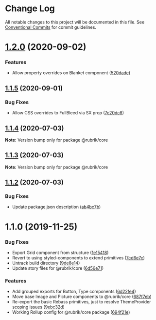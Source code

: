 # Change Log

All notable changes to this project will be documented in this file.
See [Conventional Commits](https://conventionalcommits.org) for commit guidelines.

# [1.2.0](https://github.com/brettgullan/rubrik/compare/@rubrik/core@1.1.5...@rubrik/core@1.2.0) (2020-09-02)


### Features

* Allow property overrides on Blanket component ([520dade](https://github.com/brettgullan/rubrik/commit/520dade1aca40e81bce26992e5251cd080b5b89f))





## [1.1.5](https://github.com/brettgullan/rubrik/compare/@rubrik/core@1.1.4...@rubrik/core@1.1.5) (2020-09-01)


### Bug Fixes

* Allow CSS overrides to FullBleed via SX prop ([7c20dc8](https://github.com/brettgullan/rubrik/commit/7c20dc8dcc9fda03260e4a79c76d6e8e8f3e6920))





## [1.1.4](https://github.com/brettgullan/rubrik/compare/@rubrik/core@1.1.3...@rubrik/core@1.1.4) (2020-07-03)

**Note:** Version bump only for package @rubrik/core





## [1.1.3](https://github.com/brettgullan/rubrik/compare/@rubrik/core@1.1.2...@rubrik/core@1.1.3) (2020-07-03)

**Note:** Version bump only for package @rubrik/core





## [1.1.2](https://github.com/brettgullan/rubrik/compare/@rubrik/core@1.1.0...@rubrik/core@1.1.2) (2020-07-03)


### Bug Fixes

* Update package.json description ([ab4bc7b](https://github.com/brettgullan/rubrik/commit/ab4bc7b4875b4fce63a72e424ae27c39dc858f11))





# 1.1.0 (2019-11-25)


### Bug Fixes

* Export Grid component from structure ([1e15418](https://github.com/brettgullan/rubrik/commit/1e154186130be3f910bc55ba4da19284b5a6b473))
* Revert to using styled-components to extend primitives ([7cd6e7c](https://github.com/brettgullan/rubrik/commit/7cd6e7c24cc3dc2a876fbf2108d2ae252e386efe))
* Untrack build directory ([9de8e14](https://github.com/brettgullan/rubrik/commit/9de8e14ef56361b4f0d78d5e41eb1bb7610684a1))
* Update story files for @rubrik/core ([6d56e71](https://github.com/brettgullan/rubrik/commit/6d56e714515c0a5dad0d54c583ffe9c530498857))


### Features

* Add grouped exports for Button, Type components ([6d22fe4](https://github.com/brettgullan/rubrik/commit/6d22fe460cb668b80cccd3a597fa26e4faaf8735))
* Move base Image and Picture components to @rubrik/core ([687f7eb](https://github.com/brettgullan/rubrik/commit/687f7eb96db74cd110c743285019024973208002))
* Re-export the basic Rebass primitives, just to resolve ThemeProvider scoping issues ([9ebc32d](https://github.com/brettgullan/rubrik/commit/9ebc32d9819a97e0bde4609549223dade234dcee))
* Working Rollup config for @rubrik/core package ([694f21e](https://github.com/brettgullan/rubrik/commit/694f21e1e01113f621d5ba437d5ae031ad46c5dc))
